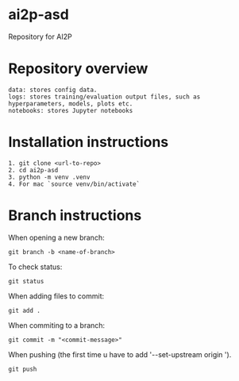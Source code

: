 # ai2p-asd
Repository for AI2P




# Repository overview

```
data: stores config data.
logs: stores training/evaluation output files, such as hyperparameters, models, plots etc.
notebooks: stores Jupyter notebooks
```



# Installation instructions
```
1. git clone <url-to-repo> 
2. cd ai2p-asd
3. python -m venv .venv
4. For mac `source venv/bin/activate`
```


# Branch instructions

When opening a new branch:
```
git branch -b <name-of-branch>
```

To check status:
```
git status
```

When adding files to commit:
```
git add .
```

When commiting to a branch:
```
git commit -m "<commit-message>"
```

When pushing (the first time u have to add '--set-upstream origin <name-of-branch>').
```
git push 
```